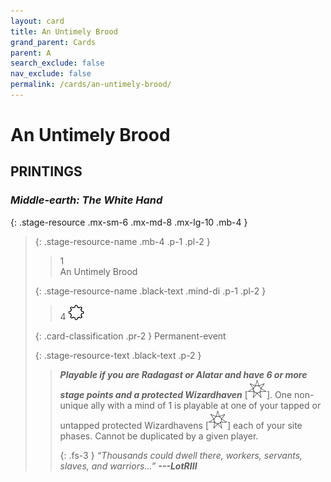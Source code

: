 ```yaml
---
layout: card
title: An Untimely Brood
grand_parent: Cards
parent: A
search_exclude: false
nav_exclude: false
permalink: /cards/an-untimely-brood/
---
```


# An Untimely Brood


## PRINTINGS


### _Middle-earth: The White Hand_

{: .stage-resource .mx-sm-6 .mx-md-8 .mx-lg-10 .mb-4 }
> {: .stage-resource-name .mb-4 .p-1 .pl-2 }
> > <div class="card-mp">1</div>
> > <div class="card-name">An Untimely Brood</div>
>
> {: .stage-resource-name .black-text .mind-di .p-1 .pl-2 }
> > 4 ![](/assets/images/stage-point.svg)
>
> {: .card-classification .pr-2 }
> Permanent-event
>
> {: .stage-resource-text .black-text .p-2 }
> > ***Playable if you are Radagast or Alatar and have 6 or more stage points and a protected Wizardhaven*** <nobr>[<img src="/assets/images/free-haven.svg">]</nobr>. One non-unique ally with a mind of 1 is playable at one of your tapped or untapped protected Wizardhavens <nobr>[<img src="/assets/images/free-haven.svg">]</nobr> each of your site phases. Cannot be duplicated by a given player. 
> > 
> > {: .fs-3 } 
> > _“Thousands could dwell there, workers, servants, slaves, and warriors...”_ ***---&#65279;LotRIII*** 
> 
